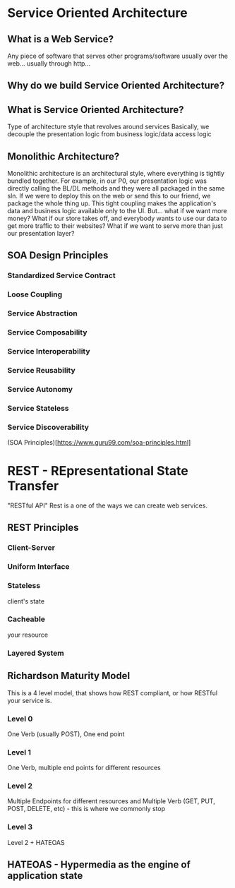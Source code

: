 # Service Oriented Architecture

## What is a Web Service?
Any piece of software that serves other programs/software
usually over the web... usually through http...

## Why do we build Service Oriented Architecture?

## What is Service Oriented Architecture?
Type of architecture style that revolves around services
Basically, we decouple the presentation logic from business logic/data access logic

## Monolithic Architecture?
Monolithic architecture is an architectural style, where everything is tightly bundled together.
For example, in our P0, our presentation logic was directly calling the BL/DL methods and they were all packaged in the same sln. If we were to deploy this on the web or send this to our friend, we package the whole thing up. This tight coupling makes the application's data and business logic available only to the UI.
But... what if we want more money? What if our store takes off, and everybody wants to use our data to get more traffic to their websites? What if we want to serve more than just our presentation layer?

## SOA Design Principles

### Standardized Service Contract
### Loose Coupling
### Service Abstraction
### Service Composability
### Service Interoperability

### Service Reusability
### Service Autonomy
### Service Stateless
### Service Discoverability

(SOA Principles)[https://www.guru99.com/soa-principles.html]

# REST - REpresentational State Transfer
"RESTful API"
Rest is a one of the ways we can create web services.

## REST Principles
### Client-Server
### Uniform Interface
### Stateless
client's state
### Cacheable
your resource
### Layered System

## Richardson Maturity Model
This is a 4 level model, that shows how REST compliant, or how RESTful your service is.
### Level 0
One Verb (usually POST), One end point
### Level 1
One Verb, multiple end points for different resources
### Level 2
Multiple Endpoints for different resources and Multiple Verb (GET, PUT, POST, DELETE, etc) - this is where we commonly stop
### Level 3
Level 2 + HATEOAS

## HATEOAS - Hypermedia as the engine of application state
